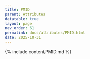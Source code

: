 ```yaml
---
title: PMID
parent: Attributes
datatable: true
layout: page
nav_order: 61
permalink: docs/attributes/PMID.html
date: 2025-10-31
---
```

{% include content/PMID.md %}

